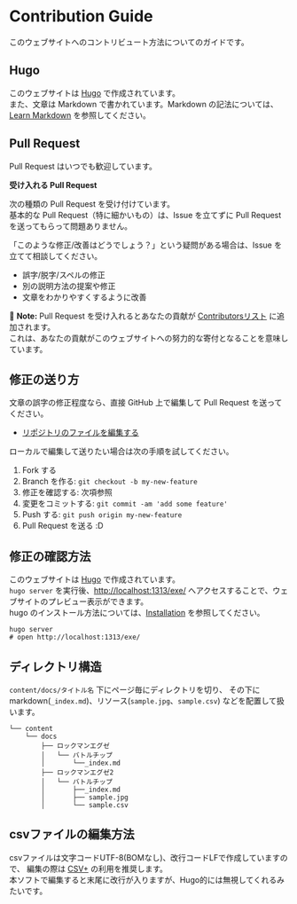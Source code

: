 # Contribution Guide

このウェブサイトへのコントリビュート方法についてのガイドです。

## Hugo

このウェブサイトは [Hugo](https://gohugo.io/) で作成されています。<br />
また、文章は Markdown で書かれています。Markdown の記法については、[Learn Markdown](https://gohugo.io/content-management/formats/#learn-markdown) を参照してください。

## Pull Request

Pull Request はいつでも歓迎しています。

**受け入れる Pull Request**

次の種類の Pull Request を受け付けています。<br />
基本的な Pull Request（特に細かいもの）は、Issue を立てずに Pull Request を送ってもらって問題ありません。

「このような修正/改善はどうでしょう？」という疑問がある場合は、Issue を立てて相談してください。

- 誤字/脱字/スペルの修正
- 別の説明方法の提案や修正
- 文章をわかりやすくするように改善

:memo: **Note:** Pull Request を受け入れるとあなたの貢献が [Contributorsリスト](https://github.com/massy22/exe/graphs/contributors) に追加されます。<br />
これは、あなたの貢献がこのウェブサイトへの努力的な寄付となることを意味しています。

## 修正の送り方

文章の誤字の修正程度なら、直接 GitHub 上で編集して Pull Request を送ってください。

- [リポジトリのファイルを編集する](https://docs.github.com/ja/repositories/working-with-files/managing-files/editing-files#editing-files-in-your-repository)

ローカルで編集して送りたい場合は次の手順を試してください。

1. Fork する
2. Branch を作る: `git checkout -b my-new-feature`
3. 修正を確認する: 次項参照
3. 変更をコミットする: `git commit -am 'add some feature'`
4. Push する: `git push origin my-new-feature`
5. Pull Request を送る :D

## 修正の確認方法

このウェブサイトは [Hugo](https://gohugo.io/) で作成されています。<br />
`hugo server` を実行後、[http://localhost:1313/exe/](http://localhost:1313/exe/) へアクセスすることで、ウェブサイトのプレビュー表示ができます。<br />
hugo のインストール方法については、[Installation](https://gohugo.io/installation/) を参照してください。

```
hugo server
# open http://localhost:1313/exe/
```

## ディレクトリ構造

`content/docs/タイトル名` 下にページ毎にディレクトリを切り、
その下に markdown(`_index.md`)、リソース(`sample.jpg`、`sample.csv`) などを配置して扱います。

```
└── content
    └── docs
        ├── ロックマンエグゼ
        │   └── バトルチップ
        │       └──_index.md
        ├── ロックマンエグゼ2
        │   └── バトルチップ
        │       ├──_index.md
        │       ├── sample.jpg
        │       └── sample.csv
```

## csvファイルの編集方法

csvファイルは文字コードUTF-8(BOMなし)、改行コードLFで作成していますので、 編集の際は [CSV+](https://www.plus-one.tech/csv-plus/) の利用を推奨します。<br />
本ソフトで編集すると末尾に改行が入りますが、Hugo的には無視してくれるみたいです。
